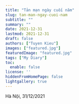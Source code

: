 ```yaml
---
title: "Tản mạn ngày cuối năm"
slug: tan-man-ngay-cuoi-nam
subtitle: ""
summary: ""
date: 2021-12-31
lastmod: 2021-12-31
draft: false
authors: ["Tuyen Kieu"]
images: ["featured.jpg"]
featuredImage: "featured.jpg"
tags: ["My Diary"]
toc:
  enable: false
license: ''  
hiddenFromHomePage: false
lightgallery: true
---
```


<p style = "text-align: justify">Hà Nội, 31/12/2021</p>
